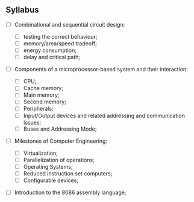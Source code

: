 ## Syllabus

* [ ] Combinational and sequential circuit design:
    * [ ] testing the correct behaviour;
    * [ ] memory/area/speed tradeoff;
    * [ ] energy consumption;
    * [ ] delay and critical path;
* [ ] Components of a microprocessor-based system and their interaction:
    * [ ] CPU;
    * [ ] Cache memory;
    * [ ] Main memory;
    * [ ] Second memory;
    * [ ] Peripherals;
    * [ ] Input/Output devices and related addressing and communication issues;
    * [ ] Buses and Addressing Mode;
* [ ] Milestones of Computer Engineering:
    * [ ] Virtualization;
    * [ ] Parallelization of operations;
    * [ ] Operating Systems;
    * [ ] Reduced instruction set computers;
    * [ ] Configurable devices;
* [ ] Introduction to the 8086 assembly language;


    
    


